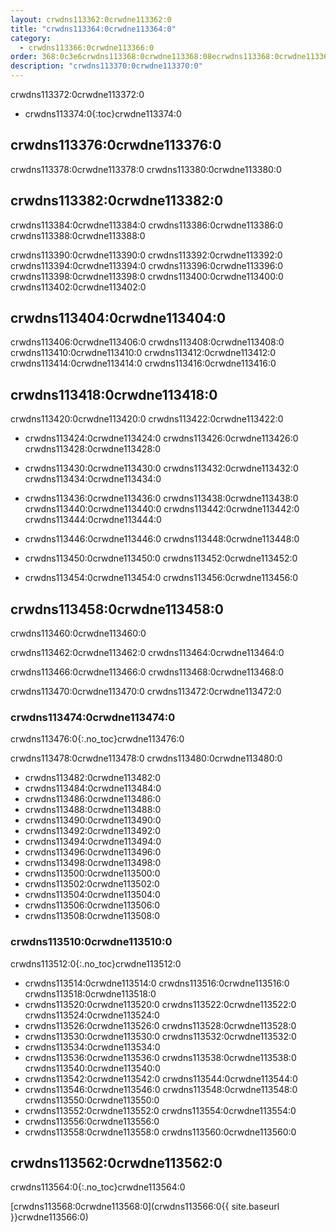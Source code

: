 ```yaml
---
layout: crwdns113362:0crwdne113362:0
title: "crwdns113364:0crwdne113364:0"
category:
  - crwdns113366:0crwdne113366:0
order: 368:0c3e6crwdns113368:0crwdne113368:08ecrwdns113368:0crwdne113368:09c939.crwdns113368:0crwdne113368:09638742crwdns113368:0crwdne113368:0
description: "crwdns113370:0crwdne113370:0"
---
```

crwdns113372:0crwdne113372:0

- crwdns113374:0{:toc}crwdne113374:0

## crwdns113376:0crwdne113376:0

crwdns113378:0crwdne113378:0 crwdns113380:0crwdne113380:0

## crwdns113382:0crwdne113382:0

crwdns113384:0crwdne113384:0 crwdns113386:0crwdne113386:0 crwdns113388:0crwdne113388:0

crwdns113390:0crwdne113390:0 crwdns113392:0crwdne113392:0 crwdns113394:0crwdne113394:0 crwdns113396:0crwdne113396:0 crwdns113398:0crwdne113398:0 crwdns113400:0crwdne113400:0 crwdns113402:0crwdne113402:0

## crwdns113404:0crwdne113404:0

crwdns113406:0crwdne113406:0 crwdns113408:0crwdne113408:0 crwdns113410:0crwdne113410:0 crwdns113412:0crwdne113412:0 crwdns113414:0crwdne113414:0 crwdns113416:0crwdne113416:0

## crwdns113418:0crwdne113418:0

crwdns113420:0crwdne113420:0 crwdns113422:0crwdne113422:0

- crwdns113424:0crwdne113424:0 crwdns113426:0crwdne113426:0 crwdns113428:0crwdne113428:0

- crwdns113430:0crwdne113430:0 crwdns113432:0crwdne113432:0 crwdns113434:0crwdne113434:0

- crwdns113436:0crwdne113436:0 crwdns113438:0crwdne113438:0 crwdns113440:0crwdne113440:0 crwdns113442:0crwdne113442:0 crwdns113444:0crwdne113444:0

- crwdns113446:0crwdne113446:0 crwdns113448:0crwdne113448:0

- crwdns113450:0crwdne113450:0 crwdns113452:0crwdne113452:0

- crwdns113454:0crwdne113454:0 crwdns113456:0crwdne113456:0

## crwdns113458:0crwdne113458:0

crwdns113460:0crwdne113460:0

crwdns113462:0crwdne113462:0 crwdns113464:0crwdne113464:0

crwdns113466:0crwdne113466:0 crwdns113468:0crwdne113468:0

crwdns113470:0crwdne113470:0 crwdns113472:0crwdne113472:0

### crwdns113474:0crwdne113474:0

crwdns113476:0{:.no_toc}crwdne113476:0

<!-- TODO: automate this from event-cataloger --> crwdns113478:0crwdne113478:0 crwdns113480:0crwdne113480:0

- crwdns113482:0crwdne113482:0
- crwdns113484:0crwdne113484:0
- crwdns113486:0crwdne113486:0
- crwdns113488:0crwdne113488:0
- crwdns113490:0crwdne113490:0
- crwdns113492:0crwdne113492:0
- crwdns113494:0crwdne113494:0
- crwdns113496:0crwdne113496:0
- crwdns113498:0crwdne113498:0
- crwdns113500:0crwdne113500:0
- crwdns113502:0crwdne113502:0
- crwdns113504:0crwdne113504:0
- crwdns113506:0crwdne113506:0
- crwdns113508:0crwdne113508:0

### crwdns113510:0crwdne113510:0

crwdns113512:0{:.no_toc}crwdne113512:0

- crwdns113514:0crwdne113514:0 crwdns113516:0crwdne113516:0 crwdns113518:0crwdne113518:0
- crwdns113520:0crwdne113520:0 crwdns113522:0crwdne113522:0 crwdns113524:0crwdne113524:0
- crwdns113526:0crwdne113526:0 crwdns113528:0crwdne113528:0
- crwdns113530:0crwdne113530:0 crwdns113532:0crwdne113532:0
- crwdns113534:0crwdne113534:0
- crwdns113536:0crwdne113536:0 crwdns113538:0crwdne113538:0 crwdns113540:0crwdne113540:0
- crwdns113542:0crwdne113542:0 crwdns113544:0crwdne113544:0
- crwdns113546:0crwdne113546:0 crwdns113548:0crwdne113548:0 crwdns113550:0crwdne113550:0
- crwdns113552:0crwdne113552:0 crwdns113554:0crwdne113554:0
- crwdns113556:0crwdne113556:0
- crwdns113558:0crwdne113558:0 crwdns113560:0crwdne113560:0

## crwdns113562:0crwdne113562:0

crwdns113564:0{:.no_toc}crwdne113564:0

[crwdns113568:0crwdne113568:0](crwdns113566:0{{ site.baseurl }}crwdne113566:0)